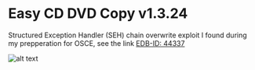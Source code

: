 # Easy CD DVD Copy v1.3.24
Structured Exception Handler (SEH) chain overwrite exploit I found during my prepperation for OSCE, see the link [EDB-ID: 44337](https://www.exploit-db.com/exploits/44337/)

![alt text](https://github.com/ihack4falafel/OSCE/blob/master/Local%20Buffer%20Overflow/EasyCDDVDCopyv1.3.24/PoC.jpg)
